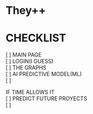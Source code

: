 # They++  
# CHECKLIST  
[ ] MAIN PAGE  
[ ] LOGIN(I GUESS)  
[ ] THE GRAPHS  
[ ] AI PREDICTIVE MODEL(ML)  
[ ]  

IF TIME ALLOWS IT  
[ ] PREDICT FUTURE PROYECTS  
[ ] 
